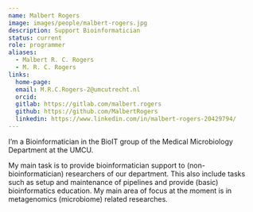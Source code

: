 ```yaml
---
name: Malbert Rogers
image: images/people/malbert-rogers.jpg
description: Support Bioinformatician
status: current
role: programmer
aliases: 
  - Malbert R. C. Rogers
  - M. R. C. Rogers
links:
  home-page:
  email: M.R.C.Rogers-2@umcutrecht.nl
  orcid:
  gitlab: https://gitlab.com/malbert.rogers
  github: https://github.com/MalbertRogers 
  linkedin: https://www.linkedin.com/in/malbert-rogers-20429794/
---
```


I’m a Bioinformatician in the BioIT group of the Medical Microbiology Department at the UMCU.

My main task is to provide bioinformatician support to (non-bioinformatician) researchers of our department. This also include tasks such as setup and maintenance of pipelines and provide (basic) bioinformatics education. My main area of focus at the moment is in metagenomics (microbiome) related researches. 
